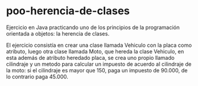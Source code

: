 # poo-herencia-de-clases
Ejercicio en Java practicando uno de los principios de la programación orientada a objetos: la herencia de clases.

El ejercicio consistía en crear una clase llamada Vehiculo con la placa como atributo, luego otra clase llamada Moto, que hereda  la clase Vehiculo, en esta además de atributo
heredado placa, se crea uno propio llamado cilindraje y un metodo para calcular un impuesto de acuerdo al cilindraje de la moto: si el cilindraje es mayor que 150, paga un impuesto de 90.000, de lo contrario paga  45.000.
